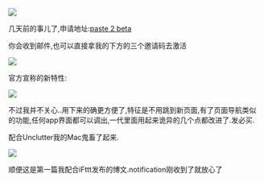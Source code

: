 ![](http://7xqjx7.com1.z0.glb.clouddn.com/image/Screen%20Shot%202016-02-13%20at%2015.21.40.png?imageView2/2/h/600)

几天前的事儿了,申请地址:[paste 2 beta](http://pasteapp.me/beta) 

你会收到邮件,也可以直接拿我的下方的三个邀请码去激活

![](http://7xqjx7.com1.z0.glb.clouddn.com/image/Screen%20Shot%202016-02-13%20at%2015.25.51.png?imageView2/2/h/400)

官方宣称的新特性:

![](http://7xqjx7.com1.z0.glb.clouddn.com/image/Screen%20Shot%202016-02-13%20at%2015.23.51.png?imageView2/2/h/600)

不过我并不关心..用下来的确更方便了,特征是不用跳到新页面,有了页面导航类似的功能,任何app界面都可以调出,一代里面用起来诡异的几个点都改进了.发必买. 

配合Unclutter我的Mac鬼畜了起来.

![](http://7xqjx7.com1.z0.glb.clouddn.com/image/Screen%20Shot%202016-02-13%20at%2015.17.42.png?imageView2/2/h/600)

顺便这是第一篇我配合iFttt发布的博文.notification刚收到了就放心了